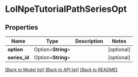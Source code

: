 # LolNpeTutorialPathSeriesOpt

## Properties

Name | Type | Description | Notes
------------ | ------------- | ------------- | -------------
**option** | Option<**String**> |  | [optional]
**series_id** | Option<**String**> |  | [optional]

[[Back to Model list]](../README.md#documentation-for-models) [[Back to API list]](../README.md#documentation-for-api-endpoints) [[Back to README]](../README.md)


